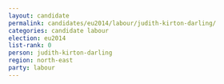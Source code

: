 ```yaml
---
layout: candidate
permalink: candidates/eu2014/labour/judith-kirton-darling/
categories: candidate labour
election: eu2014
list-rank: 0
person: judith-kirton-darling
region: north-east
party: labour
---
```

